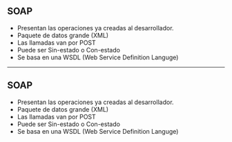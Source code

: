 ## <span class="mysql-color">SOAP</span>

- Presentan las operaciones ya creadas al desarrollador.
- Paquete de datos grande (XML)
- Las llamadas van por POST
- Puede ser Sin-estado o Con-estado
- Se basa en una WSDL (Web Service Definition Languge)

---

## <span class="mysql-color">SOAP</span>

- Presentan las operaciones ya creadas al desarrollador.
- Paquete de datos grande (XML)
- Las llamadas van por POST
- Puede ser Sin-estado o Con-estado
- Se basa en una WSDL (Web Service Definition Languge) 
